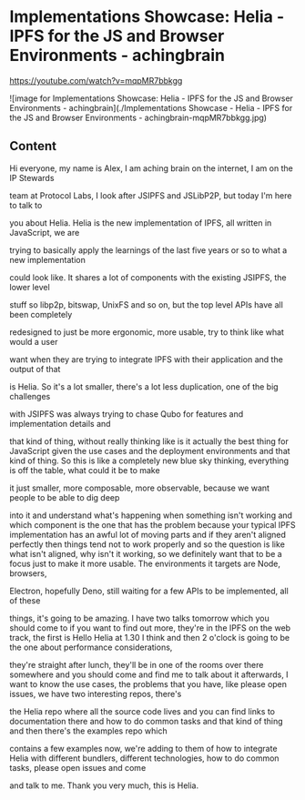 
# Implementations Showcase: Helia - IPFS for the JS and Browser Environments - achingbrain

<https://youtube.com/watch?v=mqpMR7bbkgg>

![image for Implementations Showcase: Helia - IPFS for the JS and Browser Environments - achingbrain](./Implementations Showcase - Helia - IPFS for the JS and Browser Environments - achingbrain-mqpMR7bbkgg.jpg)

## Content

Hi everyone, my name is Alex, I am aching brain on the internet, I am on the IP Stewards

team at Protocol Labs, I look after JSIPFS and JSLibP2P, but today I'm here to talk to

you about Helia. Helia is the new implementation of IPFS, all written in JavaScript, we are

trying to basically apply the learnings of the last five years or so to what a new implementation

could look like. It shares a lot of components with the existing JSIPFS, the lower level

stuff so libp2p, bitswap, UnixFS and so on, but the top level APIs have all been completely

redesigned to just be more ergonomic, more usable, try to think like what would a user

want when they are trying to integrate IPFS with their application and the output of that

is Helia. So it's a lot smaller, there's a lot less duplication, one of the big challenges

with JSIPFS was always trying to chase Qubo for features and implementation details and

that kind of thing, without really thinking like is it actually the best thing for JavaScript given the use cases and the deployment environments and that kind of thing. So this is like a
completely new blue sky thinking, everything is off the table, what could it be to make

it just smaller, more composable, more observable, because we want people to be able to dig deep

into it and understand what's happening when something isn't working and which component
is the one that has the problem because your typical IPFS implementation has an awful lot
of moving parts and if they aren't aligned perfectly then things tend not to work properly
and so the question is like what isn't aligned, why isn't it working, so we definitely want that to be a focus just to make it more usable. The environments it targets are Node, browsers,

Electron, hopefully Deno, still waiting for a few APIs to be implemented, all of these

things, it's going to be amazing. I have two talks tomorrow which you should come to if you want to find out more, they're in the IPFS on the web track, the first is Hello
Helia at 1.30 I think and then 2 o'clock is going to be the one about performance considerations,

they're straight after lunch, they'll be in one of the rooms over there somewhere and you should come and find me to talk about it afterwards, I want to know the use cases, the problems that you have, like please open issues, we have two interesting repos, there's

the Helia repo where all the source code lives and you can find links to documentation there
and how to do common tasks and that kind of thing and then there's the examples repo which

contains a few examples now, we're adding to them of how to integrate Helia with different
bundlers, different technologies, how to do common tasks, please open issues and come

and talk to me. Thank you very much, this is Helia.

